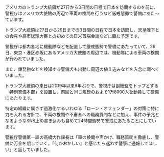 アメリカのトランプ大統領が27日から3日間の日程で日本を訪問するのを前に、警視庁はアメリカ大使館の周辺で車両の検問を行うなど厳戒態勢で警備にあたっています。


トランプ大統領は27日から29日までの3日間の日程で日本を訪問し、天皇陛下との会見や高市総理大臣との初めての日米首脳会談などに臨む予定です。

警視庁は都内各地に機動隊などを配置して厳戒態勢で警備にあたっていて、26日、東京・港区赤坂にあるアメリカ大使館の周辺では、機動隊による車両の検問が行われていました。

また、爆発物などを検知する警備犬も出動し周辺の植え込みなどを入念に調べていました。

トランプ大統領の来日は2019年以来6年ぶりで、警視庁は副総監をトップとする「特別警備本部」を設置し、前回と同じ規模のおよそ1万8000人を動員して警備にあたります。

特定の組織に属さず過激化するいわゆる「ローン・オフェンダー」の対策に特に力を入れる方針で、車両の検問や不審者への職務質問などに加え、事件の予兆となるようなSNS上の書き込みも含めて24時間態勢で警戒にあたることにしています。

警視庁警備第一課の高橋大作課長は「車の検問や声かけ、職務質問を徹底し、警備に万全を期していく。『何かおかしい』と感じたら迷わず警察に通報してほしい」と話していました。